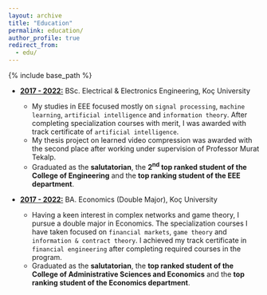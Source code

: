 ```yaml
---
layout: archive
title: "Education"
permalink: education/
author_profile: true
redirect_from:
  - edu/
---
```


{% include base_path %}

* <b><ins>2017 - 2022:</ins></b> BSc. Electrical & Electronics Engineering, Koç University
  * My studies in EEE focused mostly on ```signal processing```, ```machine learning```, 
  ```artificial intelligence``` and ```information theory```. After completing specialization 
  courses with merit, I was awarded with track certificate of ```artificial intelligence```. 
  * My thesis project on learned video compression was awarded with the second place after working 
  under supervision of Professor Murat Tekalp.
  * Graduated as the <b>salutatorian</b>, the <b>2<sup>nd</sup> top ranked student of the College of Engineering</b> and the <b>top ranking student of the EEE department</b>.

* <b><ins>2017 - 2022:</ins></b> BA. Economics (Double Major), Koç University
  * Having a keen interest in complex networks and game theory, I pursue a double major in Economics.
  The specialization courses I have taken focused on ```financial markets```, ```game theory``` and 
  ```information & contract theory```. I achieved my track certificate in ```financial engineering``` 
  after completing required courses in the program.
  * Graduated as the <b>salutatorian</b>, the <b>top ranked student of the College of Administrative Sciences and Economics</b> and the <b>top ranking student of the Economics department</b>.